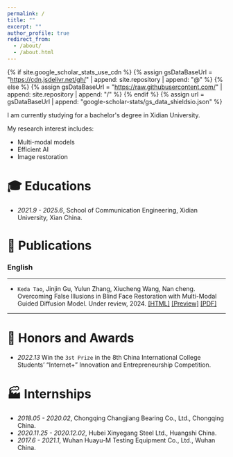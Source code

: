 ```yaml
---
permalink: /
title: ""
excerpt: ""
author_profile: true
redirect_from: 
  - /about/
  - /about.html
---
```


{% if site.google_scholar_stats_use_cdn %}
{% assign gsDataBaseUrl = "https://cdn.jsdelivr.net/gh/" | append: site.repository | append: "@" %}
{% else %}
{% assign gsDataBaseUrl = "https://raw.githubusercontent.com/" | append: site.repository | append: "/" %}
{% endif %}
{% assign url = gsDataBaseUrl | append: "google-scholar-stats/gs_data_shieldsio.json" %}

<span class='anchor' id='about-me'></span>

I am currently studying for a bachelor's degree in Xidian University.

My research interest includes: 
- Multi-modal models
- Efficient AI
- Image restoration



# 🎓 Educations 
- *2021.9 - 2025.6*, School of Communication Engineering, Xidian University, Xian China. 

 

# 📝 Publications 

### English 
---
<div class='paper-box-text' markdown="1">

-	`Keda Tao`, Jinjin Gu, Yulun Zhang, Xiucheng Wang, Nan cheng. Overcoming False Illusions in Blind Face Restoration with Multi-Modal Guided Diffusion Model. Under review, 2024.
[[HTML]](https://dx.doi.org/10.3390/s22093587) [[Preview]](https://github.com/tangjyan/tangjyan.github.io/blob/main/pdf/TangJ-2022-Mechanism%20of%20Magnetic%20Flux%20Leakage%20Detection%20Method%20Based%20on%20the%20Slotted.pdf) [[PDF]](/pdf/TangJ-2022-Mechanism%20of%20Magnetic%20Flux%20Leakage%20Detection%20Method%20Based%20on%20the%20Slotted.pdf)

</div>
</div>


---
# 🏅 Honors and Awards
- *2022.13*  Win the `3st Prize` in the 8th China International College Students’ “Internet+” Innovation and Entrepreneurship Competition.

# 🏭 Internships
- *2018.05 - 2020.02*, Chongqing Changjiang Bearing Co., Ltd., Chongqing China.
- *2020.11.25 - 2020.12.02*, Hubei Xinyegang Steel Ltd., Huangshi China.
- *2017.6 - 2021.1*, Wuhan Huayu-M Testing Equipment Co., Ltd., Wuhan China.
  
